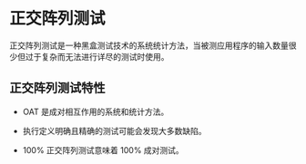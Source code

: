 # 正交阵列测试

正交阵列测试是一种黑盒测试技术的系统统计方法，当被测应用程序的输入数量很少但过于复杂而无法进行详尽的测试时使用。

## 正交阵列测试特性

* OAT 是成对相互作用的系统和统计方法。

* 执行定义明确且精确的测试可能会发现大多数缺陷。

* 100% 正交阵列测试意味着 100% 成对测试。
